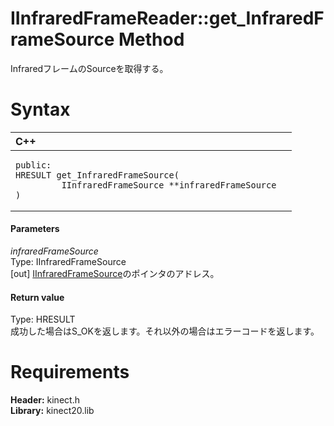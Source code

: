 IInfraredFrameReader::get\_InfraredFrameSource Method  
=====================================================  

InfraredフレームのSourceを取得する。 <span id="syntaxSection"></span>

Syntax  
======  

<table>
<colgroup>
<col width="100%" />
</colgroup>
<thead>
<tr class="header">
<th align="left">C++</th>
</tr>
</thead>
<tbody>
<tr class="odd">
<td align="left"><pre><code>public:  
HRESULT get_InfraredFrameSource(  
         IInfraredFrameSource **infraredFrameSource  
)</code></pre></td>
</tr>
</tbody>
</table>

<span id="ID4EG"></span>
#### Parameters  

*infraredFrameSource*    
Type: IInfraredFrameSource  
[out] [IInfraredFrameSource](../../IInfraredFrameSource.md)のポインタのアドレス。  

<span id="ID4EP"></span>
#### Return value  

Type: HRESULT  
成功した場合はS\_OKを返します。それ以外の場合はエラーコードを返します。  

<span id="requirements"></span>

Requirements  
============  

**Header:** kinect.h  
**Library:** kinect20.lib  



<!--Please do not edit the data in the comment block below.-->
<!--
TOCTitle : get_InfraredFrameSource Method
RLTitle : IInfraredFrameReader::get_InfraredFrameSource Method
KeywordK : get_InfraredFrameSource method
KeywordK : IInfraredFrameReader::get_InfraredFrameSource method
KeywordF : IInfraredFrameReader::get_InfraredFrameSource
KeywordF : get_InfraredFrameSource
KeywordF : Microsoft.Kinect.kinect.IInfraredFrameReader.get_InfraredFrameSource(IInfraredFrameSource@)
KeywordA : M:Microsoft.Kinect.kinect.IInfraredFrameReader.get_InfraredFrameSource(IInfraredFrameSource@)
AssetID : M:Microsoft.Kinect.kinect.IInfraredFrameReader.get_InfraredFrameSource(IInfraredFrameSource@)
Locale : en-us
CommunityContent : 1
APIType : Managed
APILocation : 
APIName : Microsoft.Kinect.kinect.IInfraredFrameReader::get_InfraredFrameSource
TargetOS : Windows
TopicType : kbSyntax
DevLang : C++
DocSet : K4Wv2
ProjType : K4Wv2Proj
Technology : Kinect for Windows
Product : Kinect for Windows SDK v2
productversion : 20
-->
